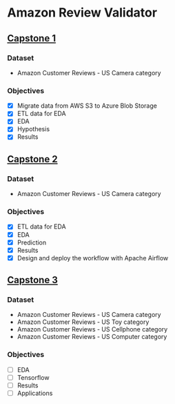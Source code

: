# Amazon Review Validator

## [Capstone 1](https://github.com/0xd5dc/amazon-review-validator/blob/master/Capstone%201/README.md)

### Dataset     
- Amazon Customer Reviews - US Camera category

### Objectives
- [x] Migrate data from AWS S3 to Azure Blob Storage
- [x] ETL data for EDA
- [x] EDA
- [x] Hypothesis
- [x] Results
## [Capstone 2](https://github.com/0xd5dc/amazon-review-validator/blob/master/Capstone%202/README.md)

### Dataset     
- Amazon Customer Reviews - US Camera category

### Objectives
- [x] ETL data for EDA
- [x] EDA
- [x] Prediction
- [x] Results
- [x] Design and deploy the workflow with Apache Airflow

## [Capstone 3](https://github.com/0xd5dc/amazon-review-validator/blob/master/Capstone%203/README.md)

### Dataset     
- Amazon Customer Reviews - US Camera category
- Amazon Customer Reviews - US Toy category
- Amazon Customer Reviews - US Cellphone category
- Amazon Customer Reviews - US Computer category
### Objectives
- [ ] EDA
- [ ] Tensorflow
- [ ] Results
- [ ] Applications
